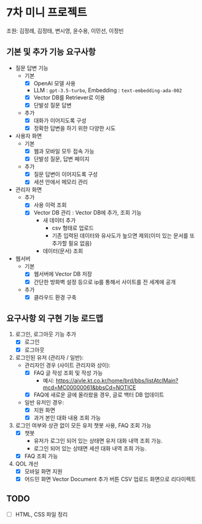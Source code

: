 # 7차 미니 프로젝트

조원: 김정례, 김정태, 변시영, 윤수용, 이민선, 이정빈

## 기본 및 추가 기능 요구사항
- 질문 답변 기능
    - 기본
        - [x] OpenAI 모델 사용
        - LLM : `gpt-3.5-turbo`, Embedding : `text-embedding-ada-002`
        - [x] Vector DB를 Retriever로 이용
        - [x] 단발성 질문 답변
    - 추가
        - [x] 대화가 이어지도록 구성
        - [x] 정확한 답변을 하기 위한 다양한 시도

- 사용자 화면
    - 기본
        - [x] 웹과 모바일 모두 접속 가능
        - [x] 단발성 질문, 답변 페이지
    - 추가
        - [x] 질문 답변이 이어지도록 구성
        - [x] 세션 안에서 메모리 관리

- 관리자 화면
    - 추가
        - [x] 사용 이력 조회
        - [x] Vector DB 관리 : Vector DB에 추가, 조회 기능
          - 새 데이터 추가
            - csv 형태로 업로드
            - 기존 입력된 데이터와 유사도가 높으면 제외(이미 있는 문서를 또 추가할 필요 없음)
          - 데이터(문서) 조회

- 웹서버
    - 기본
        - [X] 웹서버에 Vector DB 저장
        - [X] 간단한 방화벽 설정 등으로 ip를 통해서 사이트를 전 세계에 공개
    - 추가
        - [X] 클라우드 환경 구축

## 요구사항 외 구현 기능 로드맵

1. 로그인, 로그아웃 기능 추가
    - [X] 로그인
    - [X] 로그아웃

2. 로그인된 유저 (관리자 / 일반):
    - 관리자인 경우 (사이트 관리자와 상이):
        - [X] FAQ 글 작성 조회 및 작성 가능
            - 예시: https://aivle.kt.co.kr/home/brd/bbs/listAtclMain?mcd=MC00000061&bbsCd=NOTICE
        - [X] FAQ에 새로운 글에 올라왔을 경우, 글로 백터 DB 업데이트
    - 일반 유저인 경우:
        - [X] 지원 화면
        - [X] 과거 본인 대화 내용 조회 가능

3. 로그인 여부와 상관 없이 모든 유저 챗봇 사용, FAQ 조회 가능
    - [X] 챗봇
        - 유저가 로그인 되어 있는 상태면 유저 대화 내역 조회 가능.
        - 로그인 되어 있는 상태면 세션 대화 내역 조희 가능.
    - [X] FAQ 조회 가능

4. QOL 개선
    - [X] 모바일 화면 지원
    - [X] 어드민 화면 Vector Document 추가 버튼 CSV 업로드 화면으로 리다이렉트

## TODO
- [ ] HTML, CSS 파일 정리

